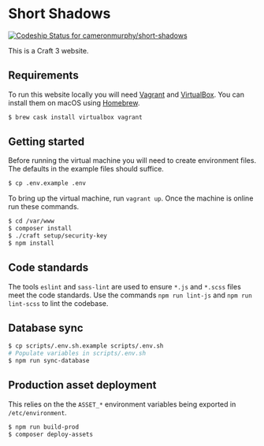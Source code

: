 Short Shadows
===========
[![Codeship Status for cameronmurphy/short-shadows](https://app.codeship.com/projects/77fbcc10-2458-0137-0f16-0e0a32caa97a/status?branch=master)](https://app.codeship.com/projects/330106)

This is a Craft 3 website.

Requirements
------------
To run this website locally you will need [Vagrant](https://vagrantup.com) and [VirtualBox](https://virtualbox.org).
You can install them on macOS using [Homebrew](https://brew.sh).
```bash
$ brew cask install virtualbox vagrant
```

Getting started
---------------
Before running the virtual machine you will need to create environment files. The defaults in the example files should
suffice.
```bash
$ cp .env.example .env
```

To bring up the virtual machine, run `vagrant up`. Once the machine is online run these commands.
```bash
$ cd /var/www
$ composer install
$ ./craft setup/security-key
$ npm install
```

Code standards
--------------
The tools `eslint` and `sass-lint` are used to ensure `*.js` and `*.scss` files meet the code standards. Use the
commands `npm run lint-js` and `npm run lint-scss` to lint the codebase. 

Database sync
-------------
```bash
$ cp scripts/.env.sh.example scripts/.env.sh
# Populate variables in scripts/.env.sh
$ npm run sync-database
```

Production asset deployment
---------------------------
This relies on the the `ASSET_*` environment variables being exported in `/etc/environment`.
```bash
$ npm run build-prod
$ composer deploy-assets
```
